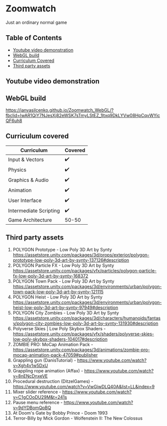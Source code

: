 # Zoomwatch
Just an ordinary normal game

## Table of Contents
- [Youtube video demonstration](#youtube=video-demonstration)
- [WebGL build](#webgl-build)
- [Curriculum Covered](#curriculum-covered)
- [Third party assets](#third-party-assets)

## Youtube video demonstration

## WebGL build
https://janvasilcenko.github.io/Zoomwatch_WebGL/?fbclid=IwAR1QjY7NJesXj82eWSK7sTmyLStEZ_1Itxq9DkLYVw08HpCqvWYicQF6uh8

## Curriculum covered

| Curriculum | Covered |
| --- | --- |
| Input & Vectors | :heavy_check_mark: |
| Physics | :heavy_check_mark: |
| Graphics & Audio | :heavy_check_mark: |
| Animation | :heavy_check_mark: |
| User Interface | :heavy_check_mark: |
| Intermediate Scripting | :heavy_check_mark: |
| Game Architecture | 50-50 |

## Third party assets
1. POLYGON Prototype - Low Poly 3D Art by Synty https://assetstore.unity.com/packages/3d/props/exterior/polygon-prototype-low-poly-3d-art-by-synty-137126#description<br />
2. POLYGON Particle FX - Low Poly 3D Art by Synty https://assetstore.unity.com/packages/vfx/particles/polygon-particle-fx-low-poly-3d-art-by-synty-168372<br />
3. POLYGON Town Pack - Low Poly 3D Art by Synty https://assetstore.unity.com/packages/3d/environments/urban/polygon-town-pack-low-poly-3d-art-by-synty-121115<br />
4. POLYGON Heist - Low Poly 3D Art by Synty https://assetstore.unity.com/packages/3d/environments/urban/polygon-heist-low-poly-3d-art-by-synty-97949#description<br />
5. POLYGON City Zombies - Low Poly 3D Art by Synty https://assetstore.unity.com/packages/3d/characters/humanoids/fantasy/polygon-city-zombies-low-poly-3d-art-by-synty-131930#description<br />
6. Polyverse Skies | Low Poly Skybox Shaders - https://assetstore.unity.com/packages/vfx/shaders/polyverse-skies-low-poly-skybox-shaders-104017#description<br />
7. ZOMBIE PRO: MoCap Animation Pack - https://assetstore.unity.com/packages/3d/animations/zombie-pro-mocap-animation-pack-47059#publisher<br />
8. Grappling gun (DanisTutorial) - https://www.youtube.com/watch?v=Xgh4v1w5DxU
9. Grappling rope animation (Affax) - https://www.youtube.com/watch?v=8nENcDnxeVE
10. Procedural destruction (DitzelGames) - https://www.youtube.com/watch?v=VwGiwDLQ40A&list=LL&index=9
11. Mixer slider reference - https://www.youtube.com/watch?v=C1gCOoDU29M&t=241s
12. Pause menu reference - https://www.youtube.com/watch?v=9dYDBomQpBQ
13. At Doom's Gate by Bobby Prince - Doom 1993
14. Terror-Billy by Mick Gordon - Wolfenstein II: The New Colossus
